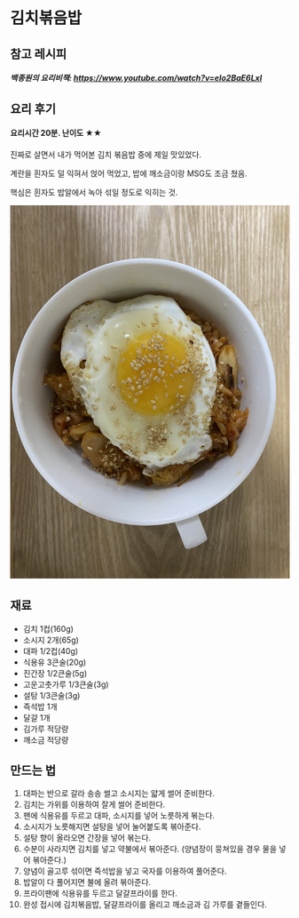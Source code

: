 김치볶음밥
=============
참고 레시피
-------------
##### 백종원의 요리비책: https://www.youtube.com/watch?v=eIo2BaE6LxI

요리 후기
----------
#### 요리시간 20분. 난이도 ★★
진짜로 살면서 내가 먹어본 김치 볶음밥 중에 제일 맛있었다.

계란을 흰자도 덜 익혀서 얹어 먹었고, 밥에 깨소금이랑 MSG도 조금 쳤음.

핵심은 흰자도 밥알에서 녹아 섞일 정도로 익히는 것.

![Alt text](./김치볶음밥.jpeg)

재료
-------------

- 김치 1컵(160g)
- 소시지 2개(65g)
- 대파 1/2컵(40g)
- 식용유 3큰술(20g)
- 진간장 1/2큰술(5g)
- 고운고춧가루 1/3큰술(3g)
- 설탕 1/3큰술(3g)
- 즉석밥 1개
- 달걀 1개
- 김가루 적당량
- 깨소금 적당량

만드는 법
-------------
1. 대파는 반으로 갈라 송송 썰고 소시지는 얇게 썰어 준비한다.
2. 김치는 가위를 이용하여 잘게 썰어 준비한다.
3. 팬에 식용유를 두르고 대파, 소시지를 넣어 노릇하게 볶는다.
4. 소시지가 노릇해지면 설탕을 넣어 눌어붙도록 볶아준다.
5. 설탕 향이 올라오면 간장을 넣어 볶는다.
6. 수분이 사라지면 김치를 넣고 약불에서 볶아준다.
   (양념장이 뭉쳐있을 경우 물을 넣어 볶아준다.)
7. 양념이 골고루 섞이면 즉석밥을 넣고 국자를 이용하여 풀어준다.
8. 밥알이 다 풀어지면 불에 올려 볶아준다.
9. 프라이팬에 식용유를 두르고 달걀프라이를 한다.
10. 완성 접시에 김치볶음밥, 달걀프라이를 올리고 깨소금과 김 가루를 곁들인다.
